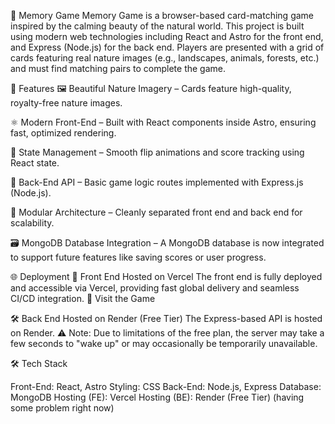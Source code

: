🌿 Memory Game
Memory Game is a browser-based card-matching game inspired by the calming beauty of the natural world. This project is built using modern web technologies including React and Astro for the front end, and Express (Node.js) for the back end.
Players are presented with a grid of cards featuring real nature images (e.g., landscapes, animals, forests, etc.) and must find matching pairs to complete the game.

🎯 Features
🖼️ Beautiful Nature Imagery – Cards feature high-quality, royalty-free nature images.

⚛️ Modern Front-End – Built with React components inside Astro, ensuring fast, optimized rendering.

🔄 State Management – Smooth flip animations and score tracking using React state.

🔧 Back-End API – Basic game logic routes implemented with Express.js (Node.js).

🧪 Modular Architecture – Cleanly separated front end and back end for scalability.

🗃️ MongoDB Database Integration – A MongoDB database is now integrated to support future features like saving scores or user progress.

🌐 Deployment
🚀 Front End Hosted on Vercel
The front end is fully deployed and accessible via Vercel, providing fast global delivery and seamless CI/CD integration.
🔗 Visit the Game

🛠️ Back End Hosted on Render (Free Tier)
The Express-based API is hosted on Render.
⚠️ Note: Due to limitations of the free plan, the server may take a few seconds to "wake up" or may occasionally be temporarily unavailable.

🛠 Tech Stack

Front-End: React, Astro
Styling: CSS
Back-End:	Node.js, Express
Database:	MongoDB
Hosting (FE):	Vercel
Hosting (BE):	Render (Free Tier) (having some problem right now)
